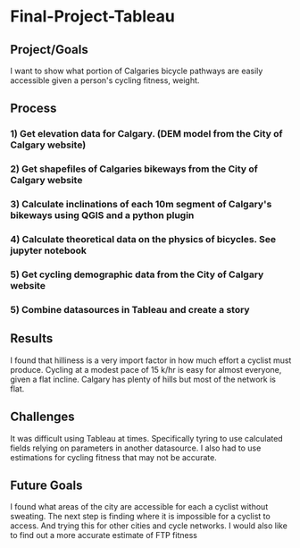 # Final-Project-Tableau

## Project/Goals
I want to show what portion of Calgaries bicycle pathways are easily accessible given a person's cycling fitness, weight. 
## Process
### 1) Get elevation data for Calgary. (DEM model from the City of Calgary website)
### 2) Get shapefiles of Calgaries bikeways from the City of Calgary website
### 3) Calculate inclinations of each 10m segment of Calgary's bikeways using QGIS and a python plugin 
### 4) Calculate theoretical data on the physics of bicycles. See jupyter notebook
### 5) Get cycling demographic data from the City of Calgary website
### 5) Combine datasources in Tableau and create a story

## Results
I found that hilliness is a very import factor in how much effort a cyclist must produce. Cycling at a modest pace of 15 k/hr is easy for almost everyone, given a flat incline. Calgary has plenty of hills but most of the network is flat.   

## Challenges 
It was difficult using Tableau at times. Specifically tyring to use calculated fields relying on parameters in another datasource. I also had to use estimations for cycling fitness that may not be accurate. 

## Future Goals
I found what areas of the city are accessible for each a cyclist without sweating. The next step is finding where it is impossible for a cyclist to access. And trying this for other cities and cycle networks. I would also like to find out a more accurate estimate of FTP fitness 
